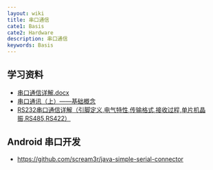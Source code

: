 ```yaml
---
layout: wiki
title: 串口通信
cate1: Basis
cate2: Hardware
description: 串口通信
keywords: Basis
---
```


## 学习资料

* [串口通信详解.docx](https://github.com/mzlogin/skill-tree/files/1506065/default.docx)
* [串口通讯（上）——基础概念](https://zhuanlan.zhihu.com/p/24858971)
* [RS232串口通信详解（引脚定义,电气特性,传输格式,接收过程,单片机晶振,RS485,RS422）](https://mp.weixin.qq.com/s?src=11&timestamp=1511787648&ver=540&signature=447m9pXutEhwJkChHOP*hJ6GgfUVvyMjJIekSFrK4oaOXSSviyWVTQ4uV0o-iwcH1cwh9ZEC3qyYPfh8P7ZacAC3b4eYoUhZFjYeaavgf78q*-K3quu8WT6mYLnnVelg&new=1)

## Android 串口开发

* <https://github.com/scream3r/java-simple-serial-connector>
